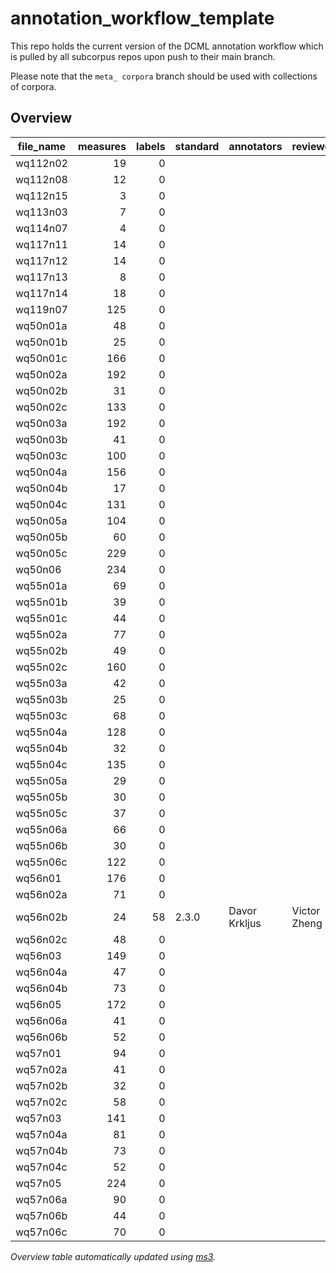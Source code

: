 # annotation_workflow_template

This repo holds the current version of the DCML annotation workflow which is pulled by all subcorpus repos upon push to their main branch. 

Please note that the `meta_ corpora` branch should be used with collections of corpora.


## Overview
|file_name|measures|labels|standard| annotators  | reviewers  |
|---------|-------:|-----:|--------|-------------|------------|
|wq112n02 |      19|     0|        |             |            |
|wq112n08 |      12|     0|        |             |            |
|wq112n15 |       3|     0|        |             |            |
|wq113n03 |       7|     0|        |             |            |
|wq114n07 |       4|     0|        |             |            |
|wq117n11 |      14|     0|        |             |            |
|wq117n12 |      14|     0|        |             |            |
|wq117n13 |       8|     0|        |             |            |
|wq117n14 |      18|     0|        |             |            |
|wq119n07 |     125|     0|        |             |            |
|wq50n01a |      48|     0|        |             |            |
|wq50n01b |      25|     0|        |             |            |
|wq50n01c |     166|     0|        |             |            |
|wq50n02a |     192|     0|        |             |            |
|wq50n02b |      31|     0|        |             |            |
|wq50n02c |     133|     0|        |             |            |
|wq50n03a |     192|     0|        |             |            |
|wq50n03b |      41|     0|        |             |            |
|wq50n03c |     100|     0|        |             |            |
|wq50n04a |     156|     0|        |             |            |
|wq50n04b |      17|     0|        |             |            |
|wq50n04c |     131|     0|        |             |            |
|wq50n05a |     104|     0|        |             |            |
|wq50n05b |      60|     0|        |             |            |
|wq50n05c |     229|     0|        |             |            |
|wq50n06  |     234|     0|        |             |            |
|wq55n01a |      69|     0|        |             |            |
|wq55n01b |      39|     0|        |             |            |
|wq55n01c |      44|     0|        |             |            |
|wq55n02a |      77|     0|        |             |            |
|wq55n02b |      49|     0|        |             |            |
|wq55n02c |     160|     0|        |             |            |
|wq55n03a |      42|     0|        |             |            |
|wq55n03b |      25|     0|        |             |            |
|wq55n03c |      68|     0|        |             |            |
|wq55n04a |     128|     0|        |             |            |
|wq55n04b |      32|     0|        |             |            |
|wq55n04c |     135|     0|        |             |            |
|wq55n05a |      29|     0|        |             |            |
|wq55n05b |      30|     0|        |             |            |
|wq55n05c |      37|     0|        |             |            |
|wq55n06a |      66|     0|        |             |            |
|wq55n06b |      30|     0|        |             |            |
|wq55n06c |     122|     0|        |             |            |
|wq56n01  |     176|     0|        |             |            |
|wq56n02a |      71|     0|        |             |            |
|wq56n02b |      24|    58|2.3.0   |Davor Krkljus|Victor Zheng|
|wq56n02c |      48|     0|        |             |            |
|wq56n03  |     149|     0|        |             |            |
|wq56n04a |      47|     0|        |             |            |
|wq56n04b |      73|     0|        |             |            |
|wq56n05  |     172|     0|        |             |            |
|wq56n06a |      41|     0|        |             |            |
|wq56n06b |      52|     0|        |             |            |
|wq57n01  |      94|     0|        |             |            |
|wq57n02a |      41|     0|        |             |            |
|wq57n02b |      32|     0|        |             |            |
|wq57n02c |      58|     0|        |             |            |
|wq57n03  |     141|     0|        |             |            |
|wq57n04a |      81|     0|        |             |            |
|wq57n04b |      73|     0|        |             |            |
|wq57n04c |      52|     0|        |             |            |
|wq57n05  |     224|     0|        |             |            |
|wq57n06a |      90|     0|        |             |            |
|wq57n06b |      44|     0|        |             |            |
|wq57n06c |      70|     0|        |             |            |


*Overview table automatically updated using [ms3](https://johentsch.github.io/ms3/).*
